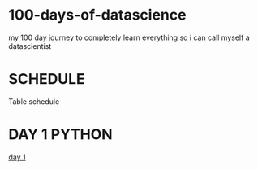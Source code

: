 # 100-days-of-datascience
my 100 day journey to  completely learn everything so i can call myself a datascientist


# SCHEDULE

Table schedule


# DAY 1 PYTHON

[day 1](https://github.com/sanjayv2002/100-days-of-datascience/blob/9ce3e092f85f226da3a4c38e1b9daf32a351d408/day-1-python)

